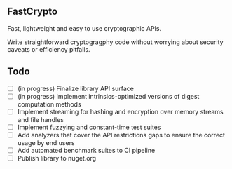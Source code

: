 ## FastCrypto
Fast, lightweight and easy to use cryptographic APIs.

Write straightforward cryptogragphy code without worrying about security caveats or efficiency pitfalls.

## Todo
- [ ] (in progress) Finalize library API surface
- [ ] (in progress) Implement intrinsics-optimized versions of digest computation methods
- [ ] Implement streaming for hashing and encryption over memory streams and file handles
- [ ] Implement fuzzying and constant-time test suites
- [ ] Add analyzers that cover the API restrictions gaps to ensure the correct usage by end users
- [ ] Add automated benchmark suites to CI pipeline
- [ ] Publish library to nuget.org
